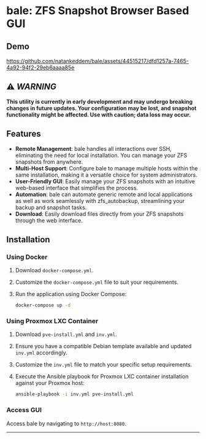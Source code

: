 # bale: ZFS Snapshot Browser Based GUI

## Demo

https://github.com/natankeddem/bale/assets/44515217/dfd1257a-7465-4a92-94f2-29eb6aaaa85e

## ⚠️ **_WARNING_**

**This utility is currently in early development and may undergo breaking changes in future updates. Your configuration may be lost, and snapshot functionality might be affected. Use with caution; data loss may occur.**

## Features

- **Remote Management**: bale handles all interactions over SSH, eliminating the need for local installation. You can manage your ZFS snapshots from anywhere.
- **Multi-Host Support**: Configure bale to manage multiple hosts within the same installation, making it a versatile choice for system administrators.
- **User-Friendly GUI**: Easily manage your ZFS snapshots with an intuitive web-based interface that simplifies the process.
- **Automation**: bale can automate generic remote and local applications as well as work seamlessly with zfs_autobackup, streamlining your backup and snapshot tasks.
- **Download**: Easily download files directly from your ZFS snapshots through the web interface.

## Installation

### Using Docker

1. Download `docker-compose.yml`.

2. Customize the `docker-compose.yml` file to suit your requirements.

3. Run the application using Docker Compose:

   ```bash
   docker-compose up -d
   ```

### Using Proxmox LXC Container

1. Download `pve-install.yml` and `inv.yml`.

2. Ensure you have a compatible Debian template available and updated `inv.yml` accordingly.

3. Customize the `inv.yml` file to match your specific setup requirements.

4. Execute the Ansible playbook for Proxmox LXC container installation against your Proxmox host:

   ```bash
   ansible-playbook -i inv.yml pve-install.yml
   ```

### Access GUI

Access bale by navigating to `http://host:8080`.

---
